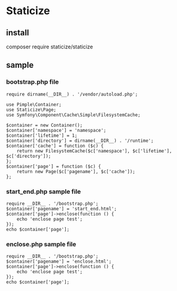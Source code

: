 Staticize
==========

## install
composer require staticize/staticize

## sample

### bootstrap.php file
    require dirname(__DIR__) . '/vendor/autoload.php';
    
    use Pimple\Container;
    use Staticize\Page;
    use Symfony\Component\Cache\Simple\FilesystemCache;
    
    $container = new Container();
    $container['namespace'] = 'namespace';
    $container['lifetime'] = 1;
    $container['directory'] = dirname(__DIR__) . '/runtime';
    $container['cache'] = function ($c) {
        return new FilesystemCache($c['namespace'], $c['lifetime'], $c['directory']);
    };
    $container['page'] = function ($c) {
        return new Page($c['pagename'], $c['cache']);
    };

### start_end.php sample file
    require __DIR__ . '/bootstrap.php';
    $container['pagename'] = 'start_end.html';
    $container['page']->enclose(function () {
        echo 'enclose page test';
    });
    echo $container['page'];
    
### enclose.php sample file
    require __DIR__ . '/bootstrap.php';
    $container['pagename'] = 'enclose.html';
    $container['page']->enclose(function () {
        echo 'enclose page test';
    });
    echo $container['page'];
